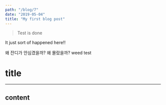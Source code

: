 ```yaml
---
path: "/blog/7"
date: "2019-05-04"
title: "My first blog post"
---
```


> Test is done

It just sort of happened here!!

왜 잔디가 안심겼을까?
왜 몰랐을까?
weed test

# title

---

## content
